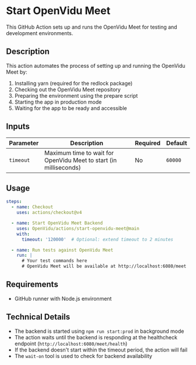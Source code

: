 # Start OpenVidu Meet

This GitHub Action sets up and runs the OpenVidu Meet for testing and development environments.

## Description

This action automates the process of setting up and running the OpenVidu Meet by:

1. Installing yarn (required for the redlock package)
2. Checking out the OpenVidu Meet repository
3. Preparing the environment using the prepare script
4. Starting the app in production mode
5. Waiting for the app to be ready and accessible

## Inputs

| Parameter | Description | Required | Default |
|-----------|-------------|----------|---------|
| `timeout` | Maximum time to wait for OpenVidu Meet to start (in milliseconds) | No | `60000` |

## Usage

```yaml
steps:
  - name: Checkout
    uses: actions/checkout@v4

  - name: Start OpenVidu Meet Backend
    uses: OpenVidu/actions/start-openvidu-meet@main
    with:
      timeout: '120000'  # Optional: extend timeout to 2 minutes

  - name: Run tests against OpenVidu Meet
    run: |
      # Your test commands here
      # OpenVidu Meet will be available at http://localhost:6080/meet
```

## Requirements

- GitHub runner with Node.js environment

## Technical Details

- The backend is started using `npm run start:prod` in background mode
- The action waits until the backend is responding at the healthcheck endpoint (`http://localhost:6080/meet/health`)
- If the backend doesn't start within the timeout period, the action will fail
- The `wait-on` tool is used to check for backend availability